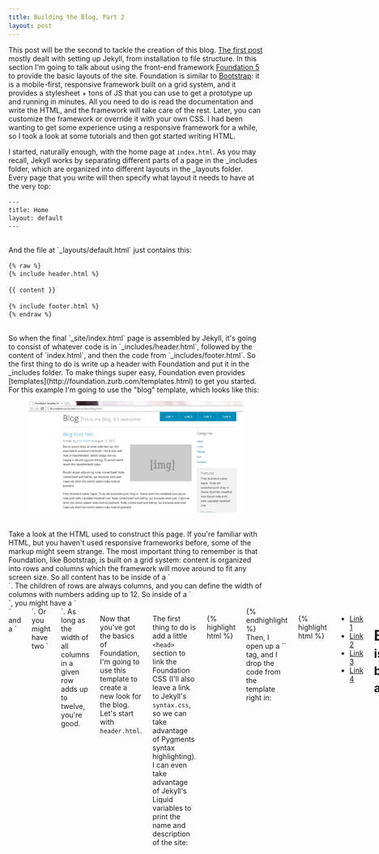 ```yaml
---
title: Building the Blog, Part 2
layout: post
---
```


This post will be the second to tackle the creation of this blog. [The first post](/2014/01/22/building-the-blog/) mostly dealt with setting up Jekyll, from installation to file structure. In this section I'm going to talk about using the front-end framework [Foundation 5](http://foundation.zurb.com/) to provide the basic layouts of the site. Foundation is similar to [Bootstrap](http://getbootstrap.com/): it is a mobile-first, responsive framework built on a grid system, and it provides a stylesheet + tons of JS that you can use to get a prototype up and running in minutes. All you need to do is read the documentation and write the HTML, and the framework will take care of the rest. Later, you can customize the framework or override it with your own CSS. I had been wanting to get some experience using a responsive framework for a while, so I took a look at some tutorials and then got started writing HTML.

I started, naturally enough, with the home page at `index.html`. As you may recall, Jekyll works by separating different parts of a page in the _includes folder, which are organized into different layouts in the _layouts folder. Every page that you write will then specify what layout it needs to have at the very top:

```
---
title: Home
layout: default
---
```
<br />
And the file at `_layouts/default.html` just contains this:

```
{% raw %}
{% include header.html %}

{{ content }}

{% include footer.html %}
{% endraw %}
```
<br />
So when the final `_site/index.html` page is assembled by Jekyll, it's going to consist of whatever code is in `_includes/header.html`, followed by the content of `index.html`, and then the code from `_includes/footer.html`. So the first thing to do is write up a header with Foundation and put it in the _includes folder. To make things super easy, Foundation even provides [templates](http://foundation.zurb.com/templates.html) to get you started. For this example I'm going to use the "blog" template, which looks like this:

<figure>
	<img alt="Screenshot of Foundation blog template" src="/img/found_template_screen.png" />
</figure>
<br />
 Take a look at the HTML used to construct this page. If you're familiar with HTML, but you haven't used responsive frameworks before, some of the markup might seem strange. The most important thing to remember is that Foundation, like Bootstrap, is built on a grid system: content is organized into rows and columns which the framework will move around to fit any screen size. So all content has to be inside of a `<div class="row">`. The children of rows are always columns, and you can define the width of columns with numbers adding up to 12. So inside of a `<div class="row">`, you might have a `<div class="large-9 columns">` and a `<div class="large-3 columns">`. Or you might have two `<div class="large-6 columns">`. As long as the width of all columns in a given row adds up to twelve, you're good.

 Now that you've got the basics of Foundation, I'm going to use this template to create a new look for the blog. Let's start with `header.html`.

 The first thing to do is add a little `<head>` section to link the Foundation CSS (I'll also leave a link to Jekyll's `syntax.css`, so we can take advantage of Pygments syntax highlighting). I can even take advantage of Jekyll's Liquid variables to print the name and description of the site:

{% highlight html %}
<!doctype html>
<html class="no-js" lang="en">
  <head>
    <meta charset="utf-8" />
    <meta name="viewport" content="width=device-width, initial-scale=1.0" />
    <title>{% raw %}{{ site.name }}{% endraw %}</title>
	<meta name="description" content="{% raw %}{{ site.description }}{% endraw %}"/>
    <link rel="stylesheet" href="/css/vendor/foundation.min.css" />
    <link rel="stylesheet" href="/syntax.css" />
  </head>
{% endhighlight %}
<br />
Then, I open up a `<body>` tag, and I drop the code from the template right in:

{% highlight html %}
<body>
   <!-- Nav Bar -->
 
  <div class="row">
    <div class="large-12 columns">
      <div class="nav-bar right">
       <ul class="button-group">
         <li><a href="#" class="button">Link 1</a></li>
         <li><a href="#" class="button">Link 2</a></li>
         <li><a href="#" class="button">Link 3</a></li>
         <li><a href="#" class="button">Link 4</a></li>
        </ul>
      </div>
      <h1>Blog <small>This is my blog. It's awesome.</small></h1>
      <hr />
    </div>
  </div>
 
  <!-- End Nav -->
{% endhighlight %}
<br />
For `footer.html` I can do the same thing, closing the `<body>` tag at the end:

{% highlight html %}
  <!-- Footer -->
 
  <footer class="row">
    <div class="large-12 columns">
      <hr />
      <div class="row">
        <div class="large-6 columns">
          <p>© Copyright no one at all. Go to town.</p>
        </div>
        <div class="large-6 columns">
          <ul class="inline-list right">
            <li><a href="#">Link 1</a></li>
            <li><a href="#">Link 2</a></li>
            <li><a href="#">Link 3</a></li>
            <li><a href="#">Link 4</a></li>
          </ul>
        </div>
      </div>
    </div>
  </footer>
</body>
{% endhighlight %}
<br />

These two files will bookend every page that has `layout: default` set in its front matter. Now all I have to worry about is the `{% raw %}{{ content }}{% endraw %}` of the page.

If you read Part 1, you'll recall that the core of the home page of a blog is "the loop," that little bit of code that goes to the most recent posts and prints out information about them, one by one. Typically, this information would include the title, date of publication, and either a summary or a preview of the post, or the post itself. So if you've already got a few dummy posts (one should be generated by Jekyll when you create a new project), the only thing you need to put in the content area is the loop itself, and then Jekyll will take care of the rest. For this project, I'll drop a basic loop right into the Foundation template, replacing their dummy content with Jekyll's posts:

{% highlight html %}
{% raw %}
  <!-- Main Page Content and Sidebar -->
  <div class="row">
 
    <!-- Main Blog Content -->
    <div class="large-9 columns" role="content">

 	{% for post in site.posts %}
	<article>
	  <h3><a href="{{ post.url }}">{{ post.title }}</a></h3>	
	  <p class="meta">{{ post.date | date_to_string }}</p>
	  {{ post.content }}
	</article>

	<hr />
	{% endfor %}
 
    </div>
    <!-- End Main Content -->
 
    <!-- Sidebar -->
    <aside class="large-3 columns">
 
      <h5>Categories</h5>
      <ul class="side-nav">
        <li><a href="#">News</a></li>
        <li><a href="#">Code</a></li>
        <li><a href="#">Design</a></li>
        <li><a href="#">Fun</a></li>
        <li><a href="#">Weasels</a></li>
      </ul>
 
      <div class="panel">
        <h5>Featured</h5>
        <p>Pork drumstick turkey fugiat. Tri-tip elit turducken pork chop in. Swine short ribs meatball irure bacon nulla pork belly cupidatat meatloaf cow.</p>
        <a href="#">Read More →</a>
      </div>
 
    </aside>
 
    <!-- End Sidebar -->
  </div>
 
  <!-- End Main Content and Sidebar -->
{% endraw %}
{% endhighlight %}
<br />
Now I'll go to the terminal and run `jekyll serve`, and I have this:

<figure>
	<img alt="My Jekyll blog with the Foundation template" src="/img/found_jekyll_screen.png" />
</figure>
<br />
You might have noticed that I just went ahead and threw both the main content and the sidebar area into `index.html`. If we wanted to get even fancier, we could go back to _includes, add a `sidebar.html`, and modify `_layouts/default.html` so that it would look like this:

```
{% raw %}
{% include header.html %}

{{ content }}

{% include sidebar.html %}

{% include footer.html %}
{% endraw %}
```
<br />
Feel free to give it a shot; it will give you even more freedom when you start constructing new layouts. Just remember that in order for it to work with Foundation, each row has to have 12 columns. Sometimes that can be hard to keep track of when you're throwing different files together on the fly. 

If this post interested you, go and check out the Foudation docs: they've got tons of cool stuff that can make development easier and more fun. Let me know what you learn!